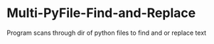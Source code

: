 # Multi-PyFile-Find-and-Replace
Program scans through dir of python files to find and or replace text
